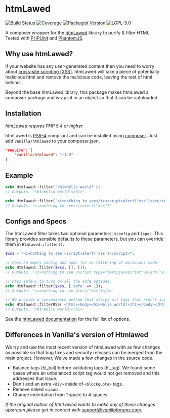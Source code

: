 htmLawed
========

[![Build Status](https://img.shields.io/travis/vanilla/htmlawed.svg?style=flat)](https://travis-ci.org/vanilla/htmlawed)
[![Coverage](https://img.shields.io/scrutinizer/coverage/g/vanilla/htmlawed.svg?style=flat)](https://scrutinizer-ci.com/g/vanilla/htmlawed/)
[![Packagist Version](https://img.shields.io/packagist/v/vanilla/htmlawed.svg?style=flat)](https://packagist.org/packages/vanilla/htmlawed)
![LGPL-3.0](https://img.shields.io/packagist/l/vanilla/htmlawed.svg?style=flat)

A composer wrapper for the [htmLawed](http://www.bioinformatics.org/phplabware/internal_utilities/htmLawed/) library to purify &amp; filter HTML.
Tested with [PHPUnit](http://phpunit.de/) and [PhantomJS](http://phantomjs.org/).

Why use htmLawed?
-----------------

If your website has any user-generated content then you need to worry about [cross-site scripting (XSS)](http://en.wikipedia.org/wiki/Cross-site_scripting).
htmLawed will take a piece of potentially malicious html and remove the malicious code, leaving the rest of html behind.

Beyond the base htmLawed library, this package makes htmLawed a composer package and wraps it in an object so that it can be autoloaded.

Installation
------------

*htmLawed requres PHP 5.4 or higher*

htmLawed is [PSR-4](https://github.com/php-fig/fig-standards/blob/master/accepted/PSR-4-autoloader.md) compliant and can be installed using [composer](//getcomposer.org). Just add `vanilla/htmlawed` to your composer.json.

```json
"require": {
    "vanilla/htmlawed": "~1.0"
}
```

Example
-------

```php
echo Htmlawed::filter('<h1>Hello world!');
// Outputs: '<h1>Hello world!</h1>'.

echo Htmlawed::filter('<i>nothing to see</i><script>alert("xss")</script>')
// Outputs: '<i>nothing to see</i>alert("xss")'
```

Configs and Specs
-----------------

The htmLawed filter takes two optional parameters: `$config` and `$spec`. This library provides sensible defaults to these parameters, but you can override them in `Htmlawed::filter()`.

```php
$xss = "<i>nothing to see <script>alert('xss')</script>";

// Pass an empty config and spec for no filtering of malicious code.
echo Htmlawed::filter($xss, [], []);
// Outputs: '<i>nothing to see <script type="text/javascript">alert("xss")</script></i>'

// Pass safe=1 to turn on all the safe options.
echo Htmlawed::filter($xss, ['safe' => 1]);
// Outputs: '<i>nothing to see alert("xss")</i>'

// We provide a convenience method that strips all tags that aren't supposed to be in rss feeds.
echo Htmlawed::filterRSS('<html><body><h1>Hello world!</h1></body></html>');
// Outputs: '<h1>Hello world!</h1>'
```

See the [htmLawed documentation](http://www.bioinformatics.org/phplabware/internal_utilities/htmLawed/htmLawed_README.htm#s2.2) for the full list of options.

Differences in Vanilla's version of Htmlawed
--------------------------------------------

We try and use the most recent version of htmLawed with as few changes as possible so that bug fixes and security
releases can be merged from the main project. However, We've made a few changes in the source code.

* Balance tags (hl_bal) before validating tags (hl_tag). We found some cases where an unbalanced script tag would not
  get removed and this addresses that issue.
* Don't add an extra `<div>` inside of `<blockquote>` tags.
* Remove naked `<span>`.
* Change indentation from 1 space to 4 spaces.

*If the original author of htmLawed wants to make any of these changes upstream please get in contact with support@vanillaforums.com.*